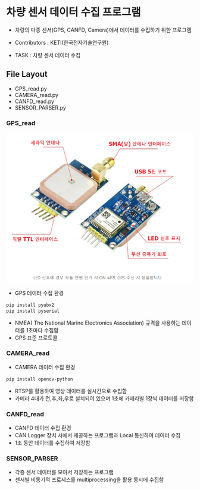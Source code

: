 # 차량 센서 데이터 수집 프로그램

- 차량의 다종 센서(GPS, CANFD, Camera)에서 데이터를 수집하기 위한 프로그램

- Contributors : KETI(한국전자기술연구원)
- TASK : 차량 센서 데이터 수집

## File Layout
- GPS_read.py
- CAMERA_read.py
- CANFD_read.py
- SENSOR_PARSER.py

### GPS_read
![GPS_device](README.assets/GPS_device.png)
- GPS 데이터 수집 환경
```
pip install pyubx2
pip install pyserial
```
- NMEA( The National Marine Electronics Association) 규격을 사용하는 데이터를 1초마다 수집함
- GPS 표준 프로토콜

### CAMERA_read

- CAMERA 데이터 수집 환경
```
pip install opencv-python
```
- RTSP를 활용하여 영상 데이터를 실시간으로 수집함
- 카메라 4대가 전,후,좌,우로 설치되어 있으며 1초에 카메라별 1장씩 데이터를 저장함

### CANFD_read
- CANFD 데이터 수집 환경
- CAN Logger 장치 사에서 제공하는 프로그램과 Local 통신하여 데이터 수집
- 1초 동안 데이터를 수집하여 저장함

### SENSOR_PARSER
- 각종 센서 데이터를 모아서 저장하는 프로그램
- 센서별 비동기적 프로세스를 multiprocessing을 활용 동시에 수집함

